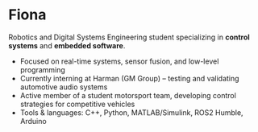# Fiona

Robotics and Digital Systems Engineering student specializing in **control systems** and **embedded software**.

- Focused on real-time systems, sensor fusion, and low-level programming
- Currently interning at Harman (GM Group) – testing and validating automotive audio systems
- Active member of a student motorsport team, developing control strategies for competitive vehicles
- Tools & languages: C++, Python, MATLAB/Simulink, ROS2 Humble, Arduino
